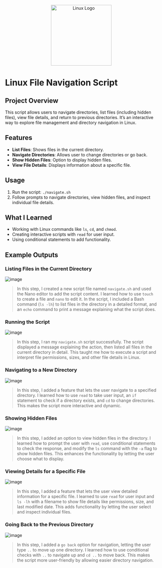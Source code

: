 
<p align="center">
  <img src="https://upload.wikimedia.org/wikipedia/commons/a/af/Tux.png" alt="Linux Logo" width="200"/>
</p>



# Linux File Navigation Script

## Project Overview
This script allows users to navigate directories, list files (including hidden files), view file details, and return to previous directories. It’s an interactive way to explore file management and directory navigation in Linux.

## Features
- **List Files**: Shows files in the current directory.
- **Navigate Directories**: Allows user to change directories or go back.
- **Show Hidden Files**: Option to display hidden files.
- **View File Details**: Displays information about a specific file.

## Usage
1. Run the script: `./navigate.sh`
2. Follow prompts to navigate directories, view hidden files, and inspect individual file details.

## What I Learned
- Working with Linux commands like `ls`, `cd`, and `chmod`.
- Creating interactive scripts with `read` for user input.
- Using conditional statements to add functionality.

## Example Outputs

### Listing Files in the Current Directory
![image](https://github.com/user-attachments/assets/1edf6331-9ebc-4d9a-8772-80a5600eabe2)
> In this step, I created a new script file named `navigate.sh` and used the Nano editor to add the script content. I learned how to use `touch` to create a file and `nano` to edit it. In the script, I included a Bash command (`ls -lh`) to list files in the directory in a detailed format, and an `echo` command to print a message explaining what the script does.

### Running the Script
![image](https://github.com/user-attachments/assets/0becd743-a5c1-4649-aea5-35f52b8d5e82)
> In this step, I ran my `navigate.sh` script successfully. The script displayed a message explaining the action, then listed all files in the current directory in detail. This taught me how to execute a script and interpret file permissions, sizes, and other file details in Linux.

### Navigating to a New Directory
![image](https://github.com/user-attachments/assets/399acd81-59e7-49f9-ab76-f762c7870543)
> In this step, I added a feature that lets the user navigate to a specified directory. I learned how to use `read` to take user input, an `if` statement to check if a directory exists, and `cd` to change directories. This makes the script more interactive and dynamic.

### Showing Hidden Files
![image](https://github.com/user-attachments/assets/57150d9b-5db8-4da5-b563-03cbe1890249)
> In this step, I added an option to view hidden files in the directory. I learned how to prompt the user with `read`, use conditional statements to check the response, and modify the `ls` command with the `-a` flag to show hidden files. This enhances the functionality by letting the user choose what to display.

### Viewing Details for a Specific File
![image](https://github.com/user-attachments/assets/a7947e21-5126-428f-a424-f02c564a9b6e)
> In this step, I added a feature that lets the user view detailed information for a specific file. I learned to use `read` for user input and `ls -lh` with a filename to show file details like permissions, size, and last modified date. This adds functionality by letting the user select and inspect individual files.

### Going Back to the Previous Directory
![image](https://github.com/user-attachments/assets/da6919e3-402e-4c31-8aab-36b7c9bb9f31)
> In this step, I added a `go back` option for navigation, letting the user type `..` to move up one directory. I learned how to use conditional checks with `..` to navigate up and `cd ..` to move back. This makes the script more user-friendly by allowing easier directory navigation.
